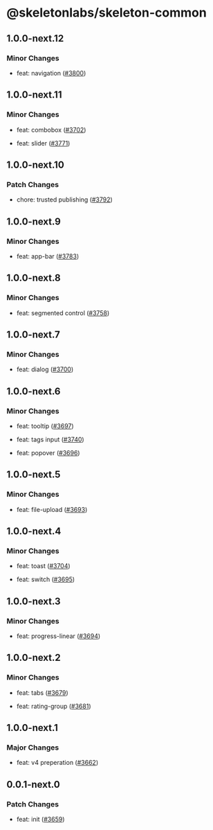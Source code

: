 # @skeletonlabs/skeleton-common

## 1.0.0-next.12

### Minor Changes

- feat: navigation ([#3800](https://github.com/skeletonlabs/skeleton/pull/3800))

## 1.0.0-next.11

### Minor Changes

- feat: combobox ([#3702](https://github.com/skeletonlabs/skeleton/pull/3702))

- feat: slider ([#3771](https://github.com/skeletonlabs/skeleton/pull/3771))

## 1.0.0-next.10

### Patch Changes

- chore: trusted publishing ([#3792](https://github.com/skeletonlabs/skeleton/pull/3792))

## 1.0.0-next.9

### Minor Changes

- feat: app-bar ([#3783](https://github.com/skeletonlabs/skeleton/pull/3783))

## 1.0.0-next.8

### Minor Changes

- feat: segmented control ([#3758](https://github.com/skeletonlabs/skeleton/pull/3758))

## 1.0.0-next.7

### Minor Changes

- feat: dialog ([#3700](https://github.com/skeletonlabs/skeleton/pull/3700))

## 1.0.0-next.6

### Minor Changes

- feat: tooltip ([#3697](https://github.com/skeletonlabs/skeleton/pull/3697))

- feat: tags input ([#3740](https://github.com/skeletonlabs/skeleton/pull/3740))

- feat: popover ([#3696](https://github.com/skeletonlabs/skeleton/pull/3696))

## 1.0.0-next.5

### Minor Changes

- feat: file-upload ([#3693](https://github.com/skeletonlabs/skeleton/pull/3693))

## 1.0.0-next.4

### Minor Changes

- feat: toast ([#3704](https://github.com/skeletonlabs/skeleton/pull/3704))

- feat: switch ([#3695](https://github.com/skeletonlabs/skeleton/pull/3695))

## 1.0.0-next.3

### Minor Changes

- feat: progress-linear ([#3694](https://github.com/skeletonlabs/skeleton/pull/3694))

## 1.0.0-next.2

### Minor Changes

- feat: tabs ([#3679](https://github.com/skeletonlabs/skeleton/pull/3679))

- feat: rating-group ([#3681](https://github.com/skeletonlabs/skeleton/pull/3681))

## 1.0.0-next.1

### Major Changes

- feat: v4 preperation ([#3662](https://github.com/skeletonlabs/skeleton/pull/3662))

## 0.0.1-next.0

### Patch Changes

- feat: init ([#3659](https://github.com/skeletonlabs/skeleton/pull/3659))
